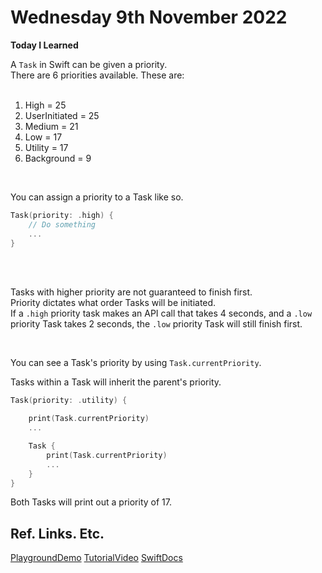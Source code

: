 # Wednesday 9th November 2022

**Today I Learned**
<br>

A `Task` in Swift can be given a priority. <br>
There are 6 priorities available. These are: <br>
<br>
1) High = 25
2) UserInitiated = 25
3) Medium = 21
4) Low = 17
5) Utility = 17
6) Background = 9
<br>

You can assign a priority to a Task like so. <br>
```Swift
Task(priority: .high) {
    // Do something
    ...
}
```

<br>
<br>

Tasks with higher priority are not guaranteed to finish first. <br>
Priority dictates what order Tasks will be initiated. <br>
If a `.high` priority task makes an API call that takes 4 seconds, and a `.low` priority Task takes 2 seconds, the `.low` priority Task will still finish first. <br>

<br>

You can see a Task's priority by using `Task.currentPriority`.

Tasks within a Task will inherit the parent's priority. <br>

```swift
Task(priority: .utility) {

    print(Task.currentPriority)
    ...

    Task {
        print(Task.currentPriority)
        ...
    }
}
```

Both Tasks will print out a priority of 17.

## Ref. Links. Etc.
[PlaygroundDemo](https://github.com/adamatyork/swift-learning/blob/main/Playgrounds/Concurrency/Tasks/TasksDemo/TaskBootcamp.swift)
[TutorialVideo](https://www.youtube.com/watch?v=fTtaEYo14jI)
[SwiftDocs](https://developer.apple.com/documentation/swift/taskpriority)
